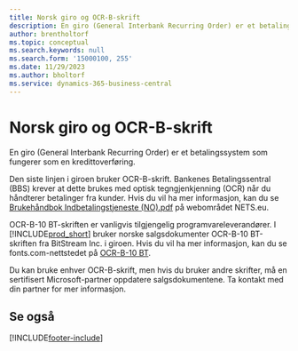 ```yaml
---
title: Norsk giro og OCR-B-skrift
description: En giro (General Interbank Recurring Order) er et betalingssystem som fungerer som en kredittoverføring.
author: brentholtorf
ms.topic: conceptual
ms.search.keywords: null
ms.search.form: '15000100, 255'
ms.date: 11/29/2023
ms.author: bholtorf
ms.service: dynamics-365-business-central
---
```

# Norsk giro og OCR-B-skrift
En giro (General Interbank Recurring Order) er et betalingssystem som fungerer som en kredittoverføring.  

Den siste linjen i giroen bruker OCR-B-skrift. Bankenes Betalingssentral (BBS) krever at dette brukes med optisk tegngjenkjenning (OCR) når du håndterer betalinger fra kunder. Hvis du vil ha mer informasjon, kan du se [Brukehåndbok Indbetalingstjeneste (NO).pdf](https://www.nets.eu/no-nb/SiteCollectionDocuments/Egiro/Brukehåndbok%20Innbetalingstjenestene%20(NO).pdf) på webområdet NETS.eu.  

OCR-B-10 BT-skriften er vanligvis tilgjengelig programvareleverandører. I [!INCLUDE[prod_short](../../includes/prod_short.md)] bruker norske salgsdokumenter OCR-B-10 BT-skriften fra BitStream Inc. i giroen. Hvis du vil ha mer informasjon, kan du se fonts.com-nettstedet på [OCR-B-10 BT](https://www.fonts.com/font/bitstream/ocr-b-bt/10).  

Du kan bruke enhver OCR-B-skrift, men hvis du bruker andre skrifter, må en sertifisert Microsoft-partner oppdatere salgsdokumentene. Ta kontakt med din partner for mer informasjon.  

## Se også


[!INCLUDE[footer-include](../../includes/footer-banner.md)]